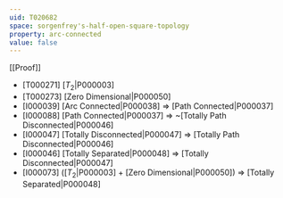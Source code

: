 ```yaml
---
uid: T020682
space: sorgenfrey's-half-open-square-topology
property: arc-connected
value: false
---
```

[[Proof]]

* [T000271] [$T_2$|P000003]
* [T000273] [Zero Dimensional|P000050]
* [I000039] [Arc Connected|P000038] => [Path Connected|P000037]
* [I000088] [Path Connected|P000037] => ~[Totally Path Disconnected|P000046]
* [I000047] [Totally Disconnected|P000047] => [Totally Path Disconnected|P000046]
* [I000046] [Totally Separated|P000048] => [Totally Disconnected|P000047]
* [I000073] ([$T_2$|P000003] + [Zero Dimensional|P000050]) => [Totally Separated|P000048]

